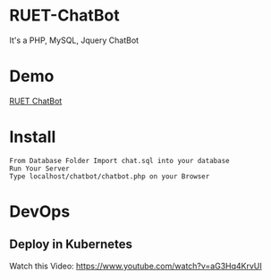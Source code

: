 # RUET-ChatBot
It's a PHP, MySQL, Jquery ChatBot 

# Demo

<a href="http://ruetchatbot.epizy.com">RUET ChatBot</a>


# Install
```
From Database Folder Import chat.sql into your database
Run Your Server
Type localhost/chatbot/chatbot.php on your Browser
```

# DevOps
## Deploy in Kubernetes
Watch this Video: https://www.youtube.com/watch?v=aG3Hq4KrvUI





